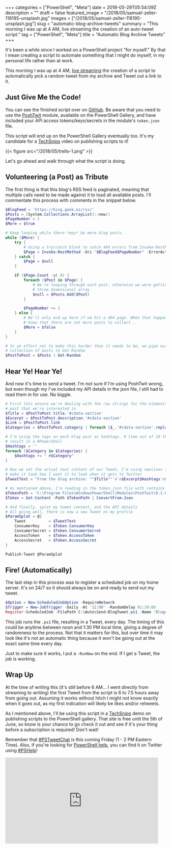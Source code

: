 +++
categories = ["PowerShell", "Meta"]
date = 2018-05-29T05:54:09Z
description = ""
draft = false
featured_image = "/2018/05/samuel-zeller-118195-unsplash.jpg"
images = ["/2018/05/samuel-zeller-118195-unsplash.jpg"]
slug = "automatic-blog-archive-tweets"
summary = "This morning I was up at 4 AM, live streaming the creation of an auto-tweet script."
tag = ["PowerShell", "Meta"]
title = "Automatic Blog Archive Tweets"
+++


It's been a while since I worked on a PowerShell project "for myself." By that I mean creating a script to automate something that I might do myself, in my personal life rather than at work.

This morning I was up at 4 AM, [live streaming](https://youtu.be/KnaTkmdi_u4) the creation of a script to automatically pick a random tweet from my archive and Tweet out a link to it.

## **Just Give Me the Code!**

You can see the finished script over on [GitHub](https://github.com/Windos/powershell-depot/blob/master/GalleryScripts/Send-BlogTweet.ps1). Be aware that you need to use the [PoshTwit](https://www.powershellgallery.com/packages/PoshTwit/) module, available on the PowerShell Gallery, and have included your API access tokens/keys/secrets in the module's `token.json` file.

This script will end up on the PowerShell Gallery eventually too. It's my candidate for a [TechSnips](https://www.techsnips.io/) video on publishing scripts to it!

{{< figure src="/2018/05/trello-1.png" >}}

Let's go ahead and walk through what the script is doing.

## **Volunteering (a Post) as Tribute**

The first thing is that this blog's RSS feed is paginated, meaning that multiple calls need to be made against it to load all available posts. I'll commentate this process with comments in the snippet below.

```powershell
$BlogFeed = 'https://king.geek.nz/rss/'
$Posts = [System.Collections.ArrayList]::new()
$PageNumber = 1
$More = $true

# Keep looping while there *may* be more blog posts.
while ($More) {
    try {
        # Using a try/catch block to catch 404 errors from Invoke-RestMethod
        $Page = Invoke-RestMethod -Uri "$BlogFeed$PageNumber" -ErrorAction Stop
    } catch {
        $Page = $null
    }

    if ($Page.Count -gt 0) {
        foreach ($Post in $Page) {
            # We're looping through each post, otherwise we were getting a
            # three dimensional array
            $null = $Posts.Add($Post)
        }

        $PageNumber += 1
    } else {
        # We'll only end up here if we hit a 404 page. When that happens we
        # know that there are not more posts to collect...
        $More = $false
    }
}

# In an effort not to make this harder than it needs to be, we pipe our
# collection of posts to Get-Random
$PostToPost = $Posts | Get-Random

```

## **Hear Ye! Hear Ye!**

And now it's time to send a tweet. I'm not sure if I'm using PoshTwit wrong, but even though my I've included my API details in the json file, I still had to read them in for use. No biggie.

```powershell
# First lets ensure we're dealing with the raw strings for the elements of our
# post that we're interested in
$Title = $PostToPost.title.'#cdata-section'
$Excerpt = $PostToPost.description.'#cdata-section'
$Link = $PostToPost.link
$Categories = $PostToPost.category | foreach {$_.'#cdata-section'.replace(' ', '')}

# I'm using the tags on each blog post as hashtags. 9 time out of 10 this will
# result in a #PowerShell
$Hashtags = ''
foreach ($Category in $Categories) {
    $Hashtags += " #$Category"
}

# Now we set the actual text content of our Tweet, I'm using newlines (`n) to
# make it look how I want it to look when it gets to Twitter
$TweetText = "From the blog archive: ""$Title""`n`n$Excerpt$Hashtags`n$link"

# As mentioned above, I'm reading in the token.json file with contains my API info
$TokenPath = 'C:\Program Files\WindowsPowerShell\Modules\PoshTwit\0.1.6\token.json'
$Token = Get-Content -Path $TokenPath | ConvertFrom-Json

# And finally, splat my tweet content, and the API details
# All going well, there is now a new Tweet on my profile
$ParamSplat = @{
    Tweet          = $TweetText
    ConsumerKey    = $Token.ConsumerKey
    ConsumerSecret = $Token.ConsumerSecret
    AccessToken    = $Token.AccessToken
    AccessSecret   = $Token.AccessSecret
}

Publish-Tweet @ParamSplat

```

## **Fire! (Automatically)**

The last step in this process was to register a scheduled job on my home server. It's on 24/7 so it should always be on and ready to send out my tweet.

```powershell
$Option = New-ScheduledJobOption -RequireNetwork
$Trigger = New-JobTrigger -Daily -At '12:00' -RandomDelay 01:30:00
Register-ScheduledJob -FilePath C:\Auto\Send-BlogTweet.ps1 -Name 'BlogArchive' -Triger $Trigger -ScheduledJobOption $Option -RunNow

```

This job runs the `.ps1` file, resulting in a Tweet, every day. The timing of this could be anytime between noon and 1:30 PM local time, giving a degree of randomness to the process. Not that it matters for this, but over time it may look like it's not an automatic thing because it won't be going out at the exact same time every day.

Just to make sure it works, I put a `-RunNow` on the end. If I get a Tweet, the job is working.

## **Wrap Up**

At the time of writing this (it's still before 6 AM... I went directly from streaming to writing) the first Tweet from the script is 6 to 7.5 hours away from going out. Assuming it works without hitch I might not know exactly when it goes out, as my first indication will likely be likes and/or retweets.

As I mentioned above, I'll be using this script in a [TechSnips](https://www.techsnips.io/) demo on publishing scripts to the PowerShell gallery. That site is free until the 5th of June, so know is your chance to go check it out and see if it's your thing before a subscription is required! Don't wait!

Remember that [#PSTweetChat](https://twitter.com/search?f=tweets&vertical=default&q=%23pstweetchat) is this coming Friday (1 - 2 PM Eastern Time). Also, if you're looking for [PowerShell help](https://king.geek.nz/2018/03/20/pshelp-twitter/), you can find it on Twitter using [#PSHelp](https://twitter.com/search?f=tweets&vertical=default&q=%23pshelp&src=typd)!

<iframe width="480" height="270" src="https://www.youtube.com/embed/KnaTkmdi_u4?feature=oembed" frameborder="0" allow="accelerometer; autoplay; encrypted-media; gyroscope; picture-in-picture" allowfullscreen></iframe>



